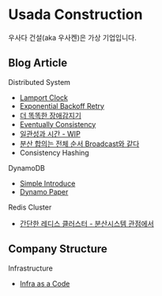 # Usada Construction
우사다 건설(aka 우사켄)은 가상 기업입니다.

## Blog Article
Distributed System
- [Lamport Clock](./docs/distributedsystem/lamport-clock.md)
- [Exponential Backoff Retry](./docs/distributedsystem/exponential-backoff-retry.md)
- [더 똑똑한 장애감지기](./docs/distributedsystem/phi-accrual-failure-detector.md)
- [Eventually Consistency](./docs/distributedsystem/eventually-consistency.md)
- [일관성과 시간 - WIP](./docs/distributedsystem/consistency-and-time.md)
- [분산 합의는 전체 순서 Broadcast와 같다](./docs/distributedsystem/consensus-is-same-tob.md)
- Consistency Hashing

DynamoDB
- [Simple Introduce](./docs/dynamodb/README.md)
- [Dynamo Paper](./docs/dynamodb/INTERNAL.md)

Redis Cluster
- [간단한 레디스 클러스터 - 분산시스템 관점에서](./docs/distributedsystem/simple-redis-cluster.md)

## Company Structure
Infrastructure
- [Infra as a Code](./company-infra/README.md)


